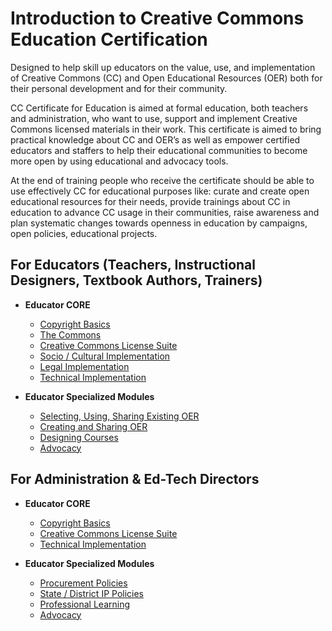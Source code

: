# Introduction to Creative Commons Education Certification

Designed to help skill up educators on the value, use, and implementation of Creative Commons (CC) and Open Educational Resources (OER) both for their personal development and for their community. 

CC Certificate for Education is aimed at formal education, both teachers and administration, who want to use, support and implement Creative Commons licensed materials in their work. This certificate is aimed to bring practical knowledge about CC and OER’s as well as empower certified educators and staffers to help their educational communities to become more open by using educational and advocacy tools. 

At the end of training people who receive the certificate should be able to use effectively CC for educational purposes like: curate and create open educational resources for their needs, provide trainings about CC in education to advance CC usage in their communities, raise awareness and plan systematic changes towards openness in education by campaigns, open policies, educational projects.


## For Educators (Teachers, Instructional Designers, Textbook Authors, Trainers)

* **Educator CORE**
  * [Copyright Basics](copyright-educators.md)
  * [The Commons](commons-educators.md)
  * [Creative Commons License Suite](licenses-educators.md)
  * [Socio / Cultural Implementation](social-cultural-educators.md)
  * [Legal Implementation](legal-educators.md)
  * [Technical Implementation](technical-educators.md)


* **Educator Specialized Modules**
  * [Selecting, Using, Sharing Existing OER](existing-oer.md)
  * [Creating and Sharing OER](creating-oer.md)
  * [Designing Courses](course-design.md)
  * [Advocacy](advocacy.md)
  
## For Administration & Ed-Tech Directors

* **Educator CORE**
  * [Copyright Basics](copyright-admin.md)
  * [Creative Commons License Suite](licenses-admin.md)
  * [Technical Implementation](technical-admin.md)


* **Educator Specialized Modules**
  * [Procurement Policies](procurement.md)
  * [State / District IP Policies](policies.md)
  * [Professional Learning](professional.md)
  * [Advocacy](advocacy-admin.md)


